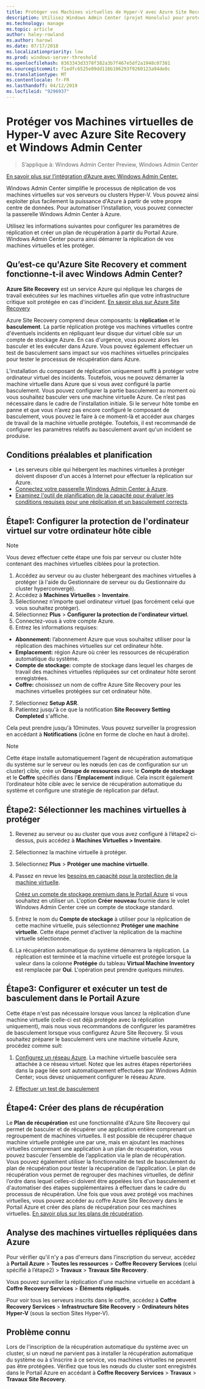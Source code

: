 ```yaml
---
title: Protéger vos Machines virtuelles de Hyper-V avec Azure Site Recovery et Windows Admin Center
description: Utilisez Windows Admin Center (projet Honolulu) pour protéger vos machines virtuelles Hyper-V avec Azure Site Recovery.
ms.technology: manage
ms.topic: article
author: haley-rowland
ms.author: harowl
ms.date: 07/17/2018
ms.localizationpriority: low
ms.prod: windows-server-threshold
ms.openlocfilehash: 8363343d3378f382a3b7f467e5df2a1948c07381
ms.sourcegitcommit: f1edfc6525e09dd116b106293f9260123a94de0c
ms.translationtype: MT
ms.contentlocale: fr-FR
ms.lasthandoff: 04/12/2019
ms.locfileid: "9296937"
---
```

# Protéger vos Machines virtuelles de Hyper-V avec Azure Site Recovery et Windows Admin Center

>S’applique à: Windows Admin Center Preview, Windows Admin Center

[En savoir plus sur l’intégration d’Azure avec Windows Admin Center.](../plan/azure-integration-options.md)

Windows Admin Center simplifie le processus de réplication de vos machines virtuelles sur vos serveurs ou clusters Hyper-V. Vous pouvez ainsi exploiter plus facilement la puissance d'Azure à partir de votre propre centre de données. Pour automatiser l’installation, vous pouvez connecter la passerelle Windows Admin Center à Azure.

Utilisez les informations suivantes pour configurer les paramètres de réplication et créer un plan de récupération à partir du Portail Azure. Windows Admin Center pourra ainsi démarrer la réplication de vos machines virtuelles et les protéger.

## Qu’est-ce qu'Azure Site Recovery et comment fonctionne-t-il avec Windows Admin Center? 

**Azure Site Recovery** est un service Azure qui réplique les charges de travail exécutées sur les machines virtuelles afin que votre infrastructure critique soit protégée en cas d'incident.  [En savoir plus sur Azure Site Recovery](https://docs.microsoft.com/azure/site-recovery/site-recovery-overview)

Azure Site Recovery comprend deux composants: la **réplication** et le **basculement**. La partie réplication protège vos machines virtuelles contre d'éventuels incidents en répliquant leur disque dur virtuel cible sur un compte de stockage Azure. En cas d'urgence, vous pouvez alors les basculer et les exécuter dans Azure. Vous pouvez également effectuer un test de basculement sans impact sur vos machines virtuelles principales pour tester le processus de récupération dans Azure.

L’installation du composant de réplication uniquement suffit à protéger votre ordinateur virtuel des incidents. Toutefois, vous ne pouvez démarrer la machine virtuelle dans Azure que si vous avez configuré la partie basculement. Vous pouvez configurer la partie basculement au moment où vous souhaitez basculer vers une machine virtuelle Azure. Ce n’est pas nécessaire dans le cadre de l’installation initiale. Si le serveur hôte tombe en panne et que vous n’avez pas encore configuré le composant de basculement, vous pouvez le faire à ce moment-là et accéder aux charges de travail de la machine virtuelle protégée. Toutefois, il est recommandé de configurer les paramètres relatifs au basculement avant qu'un incident se produise.
 

## Conditions préalables et planification

- Les serveurs cible qui hébergent les machines virtuelles à protéger doivent disposer d'un accès à Internet pour effectuer la réplication sur Azure.
- [Connectez votre passerelle Windows Admin Center à Azure](azure-integration.md).
- [Examinez l'outil de planification de la capacité pour évaluer les conditions requises pour une réplication et un basculement corrects](https://docs.microsoft.com/azure/site-recovery/hyper-v-site-walkthrough-capacity).

## Étape1: Configurer la protection de l'ordinateur virtuel sur votre ordinateur hôte cible

> [!NOTE] 
> Vous devez effectuer cette étape une fois par serveur ou cluster hôte contenant des machines virtuelles ciblées pour la protection.

1. Accédez au serveur ou au cluster hébergeant des machines virtuelles à protéger (à l'aide du Gestionnaire de serveur ou du Gestionnaire du cluster hyperconvergé).
2. Accédez à **Machines Virtuelles** > **Inventaire**.
3. Sélectionnez n’importe quel ordinateur virtuel (pas forcément celui que vous souhaitez protéger).
4. Sélectionnez **Plus** > **Configurer la protection de l'ordinateur virtuel**.
5. Connectez-vous à votre compte Azure.
6. Entrez les informations requises:

 - **Abonnement:** l’abonnement Azure que vous souhaitez utiliser pour la réplication des machines virtuelles sur cet ordinateur hôte.
 - **Emplacement:** région Azure où créer les ressources de récupération automatique du système.
 - **Compte de stockage:** compte de stockage dans lequel les charges de travail des machines virtuelles répliquées sur cet ordinateur hôte seront enregistrées.
 - **Coffre:** choisissez un nom de coffre Azure Site Recovery pour les machines virtuelles protégées sur cet ordinateur hôte.

7.  Sélectionnez **Setup ASR**.
8.  Patientez jusqu'à ce que la notification **Site Recovery Setting Completed** s'affiche.
 
Cela peut prendre jusqu'à 10minutes. Vous pouvez surveiller la progression en accédant à **Notifications** (icône en forme de cloche en haut à droite).

>[!NOTE]
> Cette étape installe automatiquement l’agent de récupération automatique du système sur le serveur ou les nœuds (en cas de configuration sur un cluster) cible, crée un **Groupe de ressources** avec le **Compte de stockage** et le **Coffre** spécifiés dans l'**Emplacement** indiqué. Cela inscrit également l’ordinateur hôte cible avec le service de récupération automatique du système et configure une stratégie de réplication par défaut.

## Étape2: Sélectionner les machines virtuelles à protéger

1. Revenez au serveur ou au cluster que vous avez configuré à l’étape2 ci-dessus, puis accédez à **Machines Virtuelles > Inventaire**.
2. Sélectionnez la machine virtuelle à protéger.
3. Sélectionnez **Plus** > **Protéger une machine virtuelle**.
4. Passez en revue les [besoins en capacité pour la protection de la machine virtuelle](https://docs.microsoft.com/azure/site-recovery/site-recovery-capacity-planner).

    [Créez un compte de stockage premium dans le Portail Azure](https://docs.microsoft.com/azure/storage/common/storage-premium-storage) si vous souhaitez en utiliser un. L'option **Créer nouveau** fournie dans le volet Windows Admin Center crée un compte de stockage standard.

5. Entrez le nom du **Compte de stockage** à utiliser pour la réplication de cette machine virtuelle, puis sélectionnez **Protéger une machine virtuelle**. Cette étape permet d’activer la réplication de la machine virtuelle sélectionnée. 

6. La récupération automatique du système démarrera la réplication. La réplication est terminée et la machine virtuelle est protégée lorsque la valeur dans la colonne **Protégée** du tableau **Virtual Machine Inventory** est remplacée par **Oui**. L'opération peut prendre quelques minutes.  

## Étape3: Configurer et exécuter un test de basculement dans le Portail Azure

 Cette étape n'est pas nécessaire lorsque vous lancez la réplication d’une machine virtuelle (celle-ci est déjà protégée avec la réplication uniquement), mais nous vous recommandons de configurer les paramètres de basculement lorsque vous configurez Azure Site Recovery. Si vous souhaitez préparer le basculement vers une machine virtuelle Azure, procédez comme suit:

1. [Configurez un réseau Azure](https://docs.microsoft.com/azure/site-recovery/hyper-v-site-walkthrough-prepare-azure). La machine virtuelle basculée sera attachée à ce réseau virtuel. Notez que les autres étapes répertoriées dans la page liée sont automatiquement effectuées par Windows Admin Center; vous devez uniquement configurer le réseau Azure.

2. [Effectuer un test de basculement](https://docs.microsoft.com/azure/site-recovery/hyper-v-site-walkthrough-test-failover)

## Étape4: Créer des plans de récupération

Le **Plan de récupération** est une fonctionnalité d'Azure Site Recovery qui permet de basculer et de récupérer une application entière comprenant un regroupement de machines virtuelles. Il est possible de récupérer chaque machine virtuelle protégée une par une, mais en ajoutant les machines virtuelles comprenant une application à un plan de récupération, vous pouvez basculer l’ensemble de l’application via le plan de récupération. Vous pouvez également utiliser la fonctionnalité de test de basculement du plan de récupération pour tester la récupération de l’application. Le plan de récupération vous permet de regrouper des machines virtuelles, de définir l’ordre dans lequel celles-ci doivent être appelées lors d'un basculement et d'automatiser des étapes supplémentaires à effectuer dans le cadre du processus de récupération. Une fois que vous avez protégé vos machines virtuelles, vous pouvez accéder au coffre Azure Site Recovery dans le Portail Azure et créer des plans de récupération pour ces machines virtuelles. [En savoir plus sur les plans de récupération](https://docs.microsoft.com/azure/site-recovery/site-recovery-create-recovery-plans).

## Analyse des machines virtuelles répliquées dans Azure ##

Pour vérifier qu'il n'y a pas d'erreurs dans l’inscription du serveur, accédez à **Portail Azure** > **Toutes les ressources** > **Coffre Recovery Services** (celui spécifié à l’étape2) > **Travaux** > **Travaux Site Recovery**.

Vous pouvez surveiller la réplication d'une machine virtuelle en accédant à **Coffre Recovery Services** > **Éléments répliqués**.

Pour voir tous les serveurs inscrits dans le coffre, accédez à **Coffre Recovery Services** > **Infrastructure Site Recovery** > **Ordinateurs hôtes Hyper-V** (sous la section Sites Hyper-V).

## Problème connu ##

Lors de l'inscription de la récupération automatique du système avec un cluster, si un nœud ne parvient pas à installer la récupération automatique du système ou à s’inscrire à ce service, vos machines virtuelles ne peuvent pas être protégées. Vérifiez que tous les nœuds du cluster sont enregistrés dans le Portail Azure en accédant à **Coffre Recovery Services** > **Travaux** > **Travaux Site Recovery**.